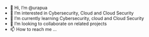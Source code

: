 - 👋 Hi, I’m @urapua
- 👀 I’m interested in Cybersecurity, Cloud and Cloud Security
- 🌱 I’m currently learning Cybersecurity, cloud and Cloud Security
- 💞️ I’m looking to collaborate on related projects
- 📫 How to reach me ...

<!---
urapua/urapua is a ✨ special ✨ repository because its `README.md` (this file) appears on your GitHub profile.
You can click the Preview link to take a look at your changes.
--->
